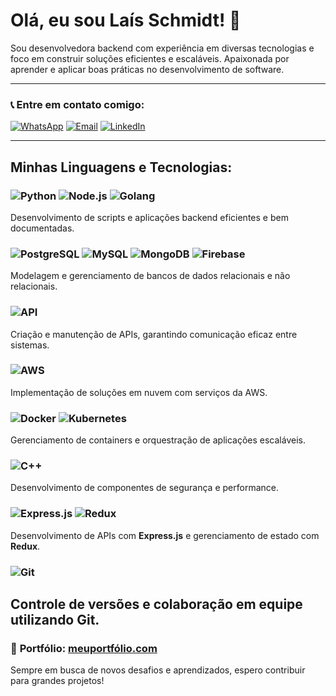 # Olá, eu sou Laís Schmidt! 👋

Sou desenvolvedora backend com experiência em diversas tecnologias e foco em construir soluções eficientes e escaláveis. Apaixonada por aprender e aplicar boas práticas no desenvolvimento de software.

---

### 📞 **Entre em contato comigo:**

[![WhatsApp](https://img.shields.io/badge/-WhatsApp-25D366?style=flat&logo=whatsapp&logoColor=white)](https://wa.me/+5551981880811)
[![Email](https://img.shields.io/badge/-Email-D14836?style=flat&logo=gmail&logoColor=white)](mailto:laisschmidt@outlook.com)
[![LinkedIn](https://img.shields.io/badge/-LinkedIn-blue?style=flat&logo=linkedin&logoColor=white)](https://www.linkedin.com/in/laisschmidt)

---

## Minhas Linguagens e Tecnologias:

### ![Python](https://img.shields.io/badge/-Python-3776AB?style=flat&logo=python&logoColor=white) ![Node.js](https://img.shields.io/badge/-Node.js-339933?style=flat&logo=node.js&logoColor=white) ![Golang](https://img.shields.io/badge/-Go-00ADD8?style=flat&logo=go&logoColor=white)
Desenvolvimento de scripts e aplicações backend eficientes e bem documentadas.

### ![PostgreSQL](https://img.shields.io/badge/-PostgreSQL-4169E1?style=flat&logo=postgresql&logoColor=white) ![MySQL](https://img.shields.io/badge/-MySQL-4479A1?style=flat&logo=mysql&logoColor=white) ![MongoDB](https://img.shields.io/badge/-MongoDB-47A248?style=flat&logo=mongodb&logoColor=white) ![Firebase](https://img.shields.io/badge/-Firebase-FFCA28?style=flat&logo=firebase&logoColor=black)
Modelagem e gerenciamento de bancos de dados relacionais e não relacionais.

### ![API](https://img.shields.io/badge/-APIs%20RESTful-000000?style=flat&logo=api&logoColor=white)
Criação e manutenção de APIs, garantindo comunicação eficaz entre sistemas.

### ![AWS](https://img.shields.io/badge/-AWS-232F3E?style=flat&logo=amazon-aws&logoColor=white)
Implementação de soluções em nuvem com serviços da AWS.

### ![Docker](https://img.shields.io/badge/-Docker-2496ED?style=flat&logo=docker&logoColor=white) ![Kubernetes](https://img.shields.io/badge/-Kubernetes-326CE5?style=flat&logo=kubernetes&logoColor=white)
Gerenciamento de containers e orquestração de aplicações escaláveis.

### ![C++](https://img.shields.io/badge/-C++-00599C?style=flat&logo=c%2B%2B&logoColor=white)
Desenvolvimento de componentes de segurança e performance.

### ![Express.js](https://img.shields.io/badge/-Express.js-000000?style=flat&logo=express&logoColor=white) ![Redux](https://img.shields.io/badge/-Redux-764ABC?style=flat&logo=redux&logoColor=white)
Desenvolvimento de APIs com **Express.js** e gerenciamento de estado com **Redux**.

### ![Git](https://img.shields.io/badge/-Git-F05032?style=flat&logo=git&logoColor=white)
Controle de versões e colaboração em equipe utilizando Git.
---

### 🔗 **Portfólio**: [meuportfólio.com](https://laisschmidt.vercel.app)

Sempre em busca de novos desafios e aprendizados, espero contribuir para grandes projetos!
